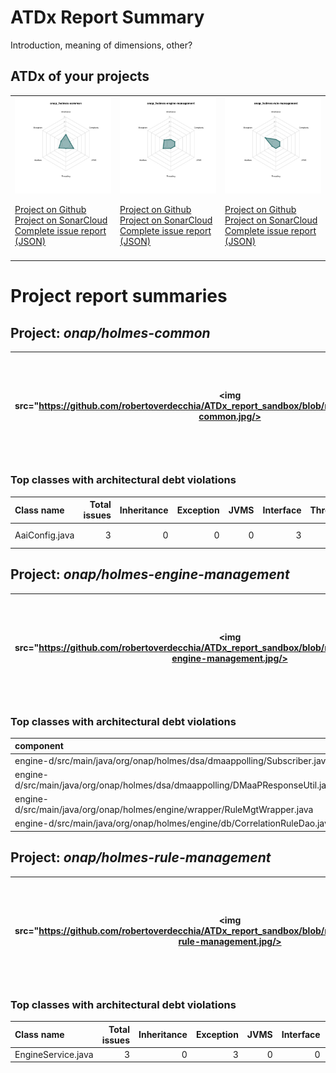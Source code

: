 
# ATDx Report Summary

Introduction, meaning of dimensions, other?

## ATDx of your projects
||||
|-|-|-|
|<img src="https://github.com/robertoverdecchia/ATDx_report_sandbox/blob/master/plots/onap_holmes-common.jpg"/> <p style="text-align:left">[Project on Github](https://github.com/onap/holmes-common) <br> [Project on SonarCloud ](https://sonarcloud.io/dashboard?id=onap_holmes-common) <br> [Complete issue report (JSON)](./json/onap_holmes-common.json)</p>|<img src="https://github.com/robertoverdecchia/ATDx_report_sandbox/blob/master/plots/onap_holmes-engine-management.jpg"/> <p style="text-align:left">[Project on Github](https://github.com/onap/holmes-engine-management) <br> [Project on SonarCloud ](https://sonarcloud.io/dashboard?id=onap_holmes-engine-management) <br> [Complete issue report (JSON)](./json/onap_holmes-engine-management.json)</p>|<img src="https://github.com/robertoverdecchia/ATDx_report_sandbox/blob/master/plots/onap_holmes-rule-management.jpg"/> <p style="text-align:left">[Project on Github](https://github.com/onap/holmes-rule-management) <br> [Project on SonarCloud ](https://sonarcloud.io/dashboard?id=onap_holmes-rule-management) <br> [Complete issue report (JSON)](./json/onap_holmes-rule-management.json)</p>
 | |

# Project report summaries
## Project: _onap/holmes-common_
|<img src="https://github.com/robertoverdecchia/ATDx_report_sandbox/blob/master/plots/onap_holmes-common.jpg/>|<p style="text-align:left">[Project on Github](https://github.com/onap/holmes-common) <br> [Project on SonarCloud ](https://sonarcloud.io/dashboard?id=onap_holmes-common) <br> [Complete issue report (JSON)](./json/onap_holmes-common.json)</p>
|-|-|
### Top classes with architectural debt violations
| Class name     |   Total issues |   Inheritance |   Exception |   JVMS |   Interface |   Threading |   Complexity | Fully qualified name                                                          |
|:---------------|---------------:|--------------:|------------:|-------:|------------:|------------:|-------------:|:------------------------------------------------------------------------------|
| AaiConfig.java |              3 |             0 |           0 |      0 |           3 |           0 |            0 | holmes-actions/src/main/java/org/onap/holmes/common/aai/config/AaiConfig.java |

## Project: _onap/holmes-engine-management_
|<img src="https://github.com/robertoverdecchia/ATDx_report_sandbox/blob/master/plots/onap_holmes-engine-management.jpg/>|<p style="text-align:left">[Project on Github](https://github.com/onap/holmes-engine-management) <br> [Project on SonarCloud ](https://sonarcloud.io/dashboard?id=onap_holmes-engine-management) <br> [Complete issue report (JSON)](./json/onap_holmes-engine-management.json)</p>
|-|-|
### Top classes with architectural debt violations
| component                                                                      |   inheritance |   exception |   vmsmell |   interface |   threading |   complexity |   sum |
|:-------------------------------------------------------------------------------|--------------:|------------:|----------:|------------:|------------:|-------------:|------:|
| engine-d/src/main/java/org/onap/holmes/dsa/dmaappolling/Subscriber.java        |             0 |           1 |         0 |           0 |           0 |            0 |     1 |
| engine-d/src/main/java/org/onap/holmes/dsa/dmaappolling/DMaaPResponseUtil.java |             0 |           1 |         0 |           0 |           0 |            0 |     1 |
| engine-d/src/main/java/org/onap/holmes/engine/wrapper/RuleMgtWrapper.java      |             0 |           1 |         0 |           0 |           0 |            0 |     1 |
| engine-d/src/main/java/org/onap/holmes/engine/db/CorrelationRuleDao.java       |             0 |           0 |         0 |           1 |           0 |            0 |     1 |

## Project: _onap/holmes-rule-management_
|<img src="https://github.com/robertoverdecchia/ATDx_report_sandbox/blob/master/plots/onap_holmes-rule-management.jpg/>|<p style="text-align:left">[Project on Github](https://github.com/onap/holmes-rule-management) <br> [Project on SonarCloud ](https://sonarcloud.io/dashboard?id=onap_holmes-rule-management) <br> [Complete issue report (JSON)](./json/onap_holmes-rule-management.json)</p>
|-|-|
### Top classes with architectural debt violations
| Class name         |   Total issues |   Inheritance |   Exception |   JVMS |   Interface |   Threading |   Complexity | Fully qualified name                                                             |
|:-------------------|---------------:|--------------:|------------:|-------:|------------:|------------:|-------------:|:---------------------------------------------------------------------------------|
| EngineService.java |              3 |             0 |           3 |      0 |           0 |           0 |            0 | rulemgt/src/main/java/org/onap/holmes/rulemgt/bolt/enginebolt/EngineService.java |


